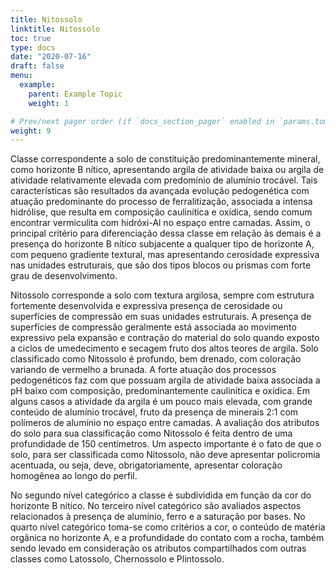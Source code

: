 ```yaml
---
title: Nitossolo
linktitle: Nitossolo
toc: true
type: docs
date: "2020-07-16"
draft: false
menu:
  example:
    parent: Example Topic
    weight: 1

# Prev/next pager order (if `docs_section_pager` enabled in `params.toml`)
weight: 9
---
```


Classe correspondente a solo de constituição predominantemente mineral, como horizonte B nítico, apresentando argila de atividade baixa ou argila de atividade relativamente elevada com predomínio de alumínio trocável. Tais características são resultados da avançada evolução pedogenética com atuação predominante do processo de ferralitização, associada a intensa hidrólise, que resulta em composição caulinítica e oxídica, sendo comum encontrar vermiculita com hidróxi-Al no espaço entre camadas. Assim, o principal critério para diferenciação dessa classe em relação às demais é a presença do horizonte B nítico subjacente a qualquer tipo de horizonte A, com pequeno gradiente textural, mas apresentando cerosidade expressiva nas unidades estruturais, que são dos tipos blocos ou prismas com forte grau de desenvolvimento.

Nitossolo corresponde a solo com textura argilosa, sempre com estrutura fortemente desenvolvida e expressiva presença de cerosidade ou superfícies de compressão em suas unidades estruturais. A presença de superfícies de compressão geralmente está associada ao movimento expressivo pela expansão e contração do material do solo quando exposto a ciclos de umedecimento e secagem fruto dos altos teores de argila. Solo classificado como Nitossolo é profundo, bem drenado, com coloração variando de vermelho a brunada. A forte atuação dos processos pedogenéticos faz com que possuam argila de atividade baixa associada a pH baixo com composição, predominantemente caulinítica e oxídica. Em alguns casos a atividade da argila é um pouco mais elevada, com grande conteúdo de alumínio trocável, fruto da presença de minerais 2:1 com polímeros de alumínio no espaço entre camadas. A avaliação dos atributos do solo para sua classificação como Nitossolo é feita dentro de uma profundidade de 150 centímetros. Um aspecto importante é o fato de que o solo, para ser classificada como Nitossolo, não deve apresentar policromia acentuada, ou seja, deve, obrigatoriamente, apresentar coloração homogênea ao longo do perfil.

No segundo nível categórico a classe é subdividida em função da cor do horizonte B nítico. No terceiro nível categórico são avaliados aspectos relacionados à presença de alumínio, ferro e a saturação por bases. No quarto nível categórico toma-se como critérios a cor, o conteúdo de matéria orgânica no horizonte A, e a profundidade do contato com a rocha, também sendo levado em consideração os atributos compartilhados com outras classes como Latossolo, Chernossolo e Plintossolo.